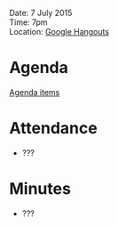 Date: 7 July 2015   
Time: 7pm   
Location: [Google Hangouts](http://consumer.huawei.com/en/mobile-phones/compare/index.htm?pro1=P8-EN&pro2=P8MAX-EN&pro3=P8LITE-EN&pro4=ASCEND-MATE7)   

# Agenda

[Agenda items](https://github.com/JavaScript-NZ/Society-Meetings/milestones/Meeting-2015-01)

# Attendance

* ???

# Minutes

* ???

